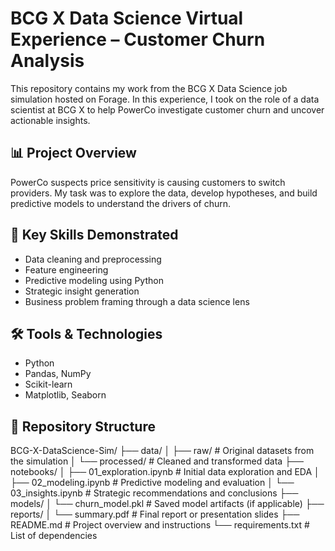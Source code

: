 # BCG X Data Science Virtual Experience – Customer Churn Analysis

This repository contains my work from the BCG X Data Science job simulation hosted on Forage. In this experience, I took on the role of a data scientist at BCG X to help PowerCo investigate customer churn and uncover actionable insights.

## 📊 Project Overview

PowerCo suspects price sensitivity is causing customers to switch providers. My task was to explore the data, develop hypotheses, and build predictive models to understand the drivers of churn.

## 🧠 Key Skills Demonstrated

- Data cleaning and preprocessing  
- Feature engineering  
- Predictive modeling using Python  
- Strategic insight generation  
- Business problem framing through a data science lens

## 🛠️ Tools & Technologies

- Python  
- Pandas, NumPy  
- Scikit-learn  
- Matplotlib, Seaborn

## 📁 Repository Structure

BCG-X-DataScience-Sim/
├── data/
│   ├── raw/                  # Original datasets from the simulation
│   └── processed/            # Cleaned and transformed data
├── notebooks/
│   ├── 01_exploration.ipynb  # Initial data exploration and EDA
│   ├── 02_modeling.ipynb     # Predictive modeling and evaluation
│   └── 03_insights.ipynb     # Strategic recommendations and conclusions
├── models/
│   └── churn_model.pkl       # Saved model artifacts (if applicable)
├── reports/
│   └── summary.pdf           # Final report or presentation slides
├── README.md                 # Project overview and instructions
└── requirements.txt          # List of dependencies


